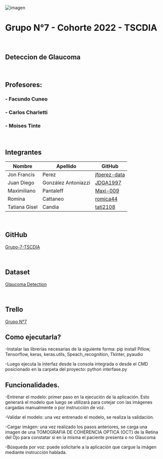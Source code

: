 ![imagen](https://user-images.githubusercontent.com/105946879/197072741-12f37cc2-a7d3-4689-92a7-dbaec292796b.png)

#  Grupo N°7 - Cohorte 2022 - TSCDIA
</br>

## Deteccion de Glaucoma
</br>

## Profesores:

### - Facundo Cuneo
### - Carlos Charletti
### - Moises Tinte
</br>

## Integrantes


| Nombre          | Apellido            | GitHub                                                |  
|-----------------|---------------------|-------------------------------------------------------|
| Jon Francis     | Perez               | [jfperez-data](https://github.com/jfperez-data)       |
| Juan Diego      | González Antoniazzi | [JDGA1997](https://github.com/JDGA1997)               |
| Maximiliano     | Pantaleff           | [Maxi-009](https://github.com/Maxi-009)               |
| Romina          | Cattaneo            | [romica44](https://github.com/romica44)               |
| Tatiana Gisel   | Candia              | [tati2108](https://github.com/tati2108)               |

</br>

## GitHub

[Grupo-7-TSCDIA](https://github.com/JDGA1997/Grupo-7-TSCDIA)

</br>

## Dataset
[Glaucoma Detection](https://www.kaggle.com/datasets/sshikamaru/glaucoma-detection)

</br>

## Trello

[Grupo N°7](https://trello.com/b/eatyLr9U/grupo-n7-tscdia-2024)

##



## Como ejecutarla?
-Instalar las librerías necesarias de la siguiente forma:
pip install Pillow, Tensorflow, keras, keras.utils, Speach_recognition, Tkinter, pyaudio

-Luego ejecuta la interfaz desde la consola integrada o desde el CMD posicionado en la carpeta del proyecto:
python interfase.py


## Funcionalidades.
-Entrenar el modelo: primer paso en la ejecución de la aplicación. Esto generará el modelo que luego se utilizará para cotejar con las imágenes cargadas manualmente o por instrucción de voz.

-Validar el modelo: una vez entrenado el modelo, se realiza la validación.

-Cargar imágen: una vez realizado los pasos anteriores, se carga una imagen de una TOMOGRAFIA DE COHERENCIA OPTICA (OCT) de la Retina del Ojo para constatar si en la misma el paciente presenta o no Glaucoma

-Búsqueda por voz: puede solicitarle a la aplicación que cargue la imágen mediante instrucción hablada.


